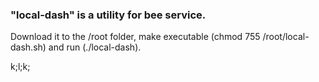 ### "local-dash" is a utility for bee service. 
Download it to the /root folder, make executable (chmod 755 /root/local-dash.sh) and run (./local-dash).

k;l;k;

